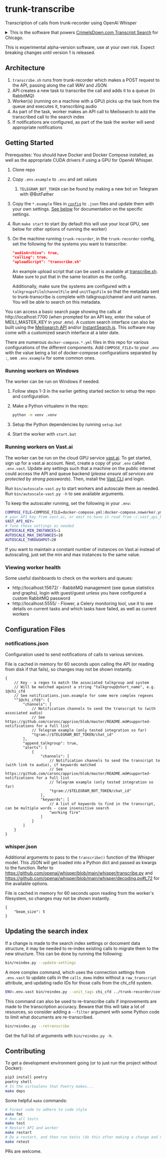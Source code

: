 # trunk-transcribe
Transcription of calls from trunk-recorder using OpenAI Whisper

<details>
  <summary>This is the software that powers <a href="https://crimeisdown.com/transcripts/search">CrimeIsDown.com Transcript Search</a> for Chicago.</summary>
  
  ![Transcript Search Page](https://user-images.githubusercontent.com/498525/215303132-9249123f-0fcd-41a4-b29e-8d9c5847e663.png)
  
</details>

This is experimental alpha-version software, use at your own risk. Expect breaking changes until version 1 is released.

## Architecture

1. `transcribe.sh` runs from trunk-recorder which makes a POST request to the API, passing along the call WAV and JSON
1. API creates a new task to transcribe the call and adds it to a queue (in RabbitMQ)
1. Worker(s) (running on a machine with a GPU) picks up the task from the queue and executes it, transcribing audio
1. As part of the task, worker makes an API call to Meilisearch to add the transcribed call to the search index
1. If notifications are configured, as part of the task the worker will send appropriate notifications

## Getting Started

Prerequsites: You should have Docker and Docker Compose installed, as well as the appropriate CUDA drivers if using a GPU for OpenAI Whisper.

1. Clone repo
1. Copy `.env.example` to `.env` and set values
    1. `TELEGRAM_BOT_TOKEN` can be found by making a new bot on Telegram with @BotFather
1. Copy the `*.example` files in [`config`](./config/) to `.json` files and update them with your own settings. [See below](#configuration-files) for documentation on the specific settings.
1. Run `make start` to start (by default this will use your local GPU, see below for other options of running the worker)
1. On the machine running `trunk-recorder`, in the `trunk-recorder` config, set the following for the systems you want to transcribe:

    ```json
    "audioArchive": true,
    "callLog": true,
    "uploadScript": "transcribe.sh"
    ```
    An example upload script that can be used is available at [transcribe.sh](./transcribe.sh). Make sure to put that in the same location as the config.

    Additionally, make sure the systems are configured with a `talkgroupsFile`/`channelFile` and `unitTagsFile` so that the metadata sent to trunk-transcribe is complete with talkgroup/channel and unit names. You will be able to search on this metadata.

You can access a basic search page showing the calls at http://localhost:7700 (when prompted for an API key, enter the value of MEILI_MASTER_KEY in your .env). A custom search interface can also be built using the [Meilisearch API](https://docs.meilisearch.com/learn/getting_started/quick_start.html) and/or [InstantSearch.js](https://github.com/meilisearch/instant-meilisearch). This software may come with a customized search interface at a later date.

There are numerous `docker-compose.*.yml` files in this repo for various configurations of the different components. Add `COMPOSE_FILE=` to your `.env` with the value being a list of docker-compose configurations separated by `:`, see `.env.example` for some common ones.

### Running workers on Windows

The worker can be run on Windows if needed.

1. Follow steps 1-3 in the earlier getting started section to setup the repo and configuration.
1. Make a Python virtualenv in the repo:

    ```bat
    python -m venv .venv
    ```

1. Setup the Python dependencies by running `setup.bat`
1. Start the worker with `start.bat`

### Running workers on Vast.ai

The worker can be run on the cloud GPU service [vast.ai](https://vast.ai/). To get started, sign up for a vast.ai account. Next, create a copy of your `.env` called `.env.vast`. Update any settings such that a machine on the public internet could access the API and queue backend (*please ensure all services are protected by strong passwords*). Then, install the [Vast CLI](https://console.vast.ai/cli/) and login.

Run `bin/autoscale-vast.py` to start workers and autoscale them as needed. Run `bin/autoscale-vast.py -h` to see available arguments.

To keep the autoscaler running, set the following in your `.env`:

```bash
COMPOSE_FILE=COMPOSE_FILE=docker-compose.yml:docker-compose.noworker.yml:docker-compose.autoscaler.yml
# your API key from vast.ai, or omit to have it read from ~/.vast_api_key
VAST_API_KEY=
# Tune these settings as needed
AUTOSCALE_MIN_INSTANCES=1
AUTOSCALE_MAX_INSTANCES=10
AUTOSCALE_THROUGHPUT=20
```

If you want to maintain a constant number of instances on Vast.ai instead of autoscaling, just set the min and max instances to the same value.

### Viewing worker health

Some useful dashboards to check on the workers and queues:

- http://localhost:15672/ - RabbitMQ management (see queue statistics and graphs), login with guest/guest unless you have configured a custom RabbitMQ password
- http://localhost:5555/ - Flower, a Celery monitoring tool, use it to see details on current tasks and which tasks have failed, as well as current workers

## Configuration Files

### notifications.json

Configuration used to send notifications of calls to various services.

File is cached in memory for 60 seconds upon calling the API (or reading from disk if that fails), so changes may not be shown instantly.

```jsonc
{
    // Key - a regex to match the associated talkgroup and system
    // Will be matched against a string "talkgroup@short_name", e.g. 1@chi_cfd
    // See notifications.json.example for some more complex regexes
    "^1@chi_cfd$": {
        "channels": [
            // Notification channels to send the transcript to (with associated audio)
            // See https://github.com/caronc/apprise/blob/master/README.md#supported-notifications for a full list
            // Telegram example (only tested integration so far)
            "tgram://$TELEGRAM_BOT_TOKEN/chat_id"
        ],
        "append_talkgroup": true,
        "alerts": [
            {
                "channels": [
                    // Notification channels to send the transcript to (with link to audio), if keywords matched
                    // See https://github.com/caronc/apprise/blob/master/README.md#supported-notifications for a full list
                    // Telegram example (only tested integration so far)
                    "tgram://$TELEGRAM_BOT_TOKEN/chat_id"
                ],
                "keywords": [
                    // A list of keywords to find in the transcript, can be multiple words - case insensitive search
                    "working fire"
                ]
            }
        ]
    }
}
```

### whisper.json

Additional arguments to pass to the `transcribe()` function of the Whisper model. This JSON will get loaded into a Python dict and passed as kwargs to the function. Refer to https://github.com/openai/whisper/blob/main/whisper/transcribe.py and https://github.com/openai/whisper/blob/main/whisper/decoding.py#L72 for the available options.

File is cached in memory for 60 seconds upon reading from the worker's filesystem, so changes may not be shown instantly.

```jsonc
{
    "beam_size": 5
}
```

## Updating the search index

If a change is made to the search index settings or document data structure, it may be needed to re-index existing calls to migrate them to the new structure. This can be done by running the following:

```bash
bin/reindex.py --update-settings
```

A more complex command, which uses the connection settings from `.env.vast` to update calls in the `calls_demo` index without a `raw_transcript` attribute, and updating radio IDs for those calls from the chi_cfd system.

```bash
ENV=.env.vast bin/reindex.py --unit_tags chi_cfd ../trunk-recorder/config/cfd-radio-ids.csv --filter 'not hasattr(document, "raw_transcript")' --index calls_demo
```

This command can also be used to re-transcribe calls if improvements are made to the transcription accuracy. Beware that this will take a lot of resources, so consider adding a `--filter` argument with some Python code to limit what documents are re-transcribed.

```bash
bin/reindex.py --retranscribe
```

Get the full list of arguments with `bin/reindex.py -h`.

## Contributing

To get a development environment going (or to just run the project without Docker):

```bash
pip3 install poetry
poetry shell
# In the virtualenv that Poetry makes...
make deps
```

Some helpful `make` commands:

```bash
# Format code to adhere to code style
make fmt
# Run all tests
make test
# Restart API and worker
make restart
# Do a restart, and then run tests (do this after making a change and needing to run tests again)
make retest
```

PRs are welcome.
